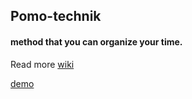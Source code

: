 ## Pomo-technik 

#### method that you can organize your time. 
Read more [wiki](https://de.wikipedia.org/wiki/Pomodoro-Technik)

[demo](https://ronijan.github.io/pomo-technik/)
